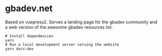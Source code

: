 # gbadev.net

Based on vuepress2. Serves a landing page for the gbadev community and a web version of the awesome gbadev resources list.

```
# Install dependencies
yarn
# Run a local development server serving the website
yarn docs:dev
```
